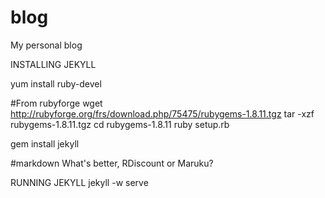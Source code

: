 blog
====

My personal blog


INSTALLING JEKYLL

yum install ruby-devel

#From rubyforge
wget http://rubyforge.org/frs/download.php/75475/rubygems-1.8.11.tgz
tar -xzf rubygems-1.8.11.tgz
cd rubygems-1.8.11
ruby setup.rb

gem install jekyll

#markdown
What's better, RDiscount or Maruku?

RUNNING JEKYLL
jekyll -w serve